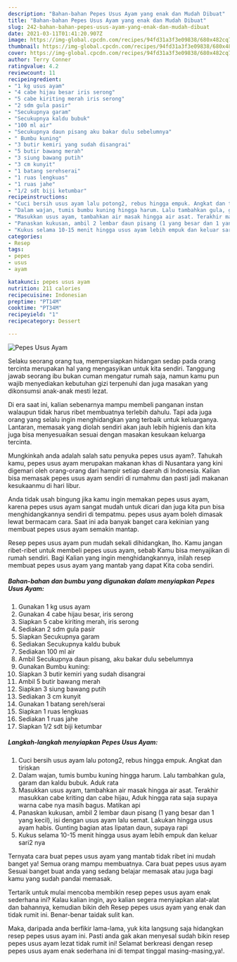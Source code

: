 ```yaml
---
description: "Bahan-bahan Pepes Usus Ayam yang enak dan Mudah Dibuat"
title: "Bahan-bahan Pepes Usus Ayam yang enak dan Mudah Dibuat"
slug: 242-bahan-bahan-pepes-usus-ayam-yang-enak-dan-mudah-dibuat
date: 2021-03-11T01:41:20.907Z
image: https://img-global.cpcdn.com/recipes/94fd31a3f3e09838/680x482cq70/pepes-usus-ayam-foto-resep-utama.jpg
thumbnail: https://img-global.cpcdn.com/recipes/94fd31a3f3e09838/680x482cq70/pepes-usus-ayam-foto-resep-utama.jpg
cover: https://img-global.cpcdn.com/recipes/94fd31a3f3e09838/680x482cq70/pepes-usus-ayam-foto-resep-utama.jpg
author: Terry Conner
ratingvalue: 4.2
reviewcount: 11
recipeingredient:
- "1 kg usus ayam"
- "4 cabe hijau besar iris serong"
- "5 cabe kiriting merah iris serong"
- "2 sdm gula pasir"
- "Secukupnya garam"
- "Secukupnya kaldu bubuk"
- "100 ml air"
- "Secukupnya daun pisang aku bakar dulu sebelumnya"
- " Bumbu kuning"
- "3 butir kemiri yang sudah disangrai"
- "5 butir bawang merah"
- "3 siung bawang putih"
- "3 cm kunyit"
- "1 batang serehserai"
- "1 ruas lengkuas"
- "1 ruas jahe"
- "1/2 sdt biji ketumbar"
recipeinstructions:
- "Cuci bersih usus ayam lalu potong2, rebus hingga empuk. Angkat dan tiriskan"
- "Dalam wajan, tumis bumbu kuning hingga harum. Lalu tambahkan gula, garam dan kaldu bubuk. Aduk rata"
- "Masukkan usus ayam, tambahkan air masak hingga air asat. Terakhir masukkan cabe kriting dan cabe hijau, Aduk hingga rata saja supaya warna cabe nya masih bagus. Matikan api"
- "Panaskan kukusan, ambil 2 lembar daun pisang (1 yang besar dan 1 yang kecil), isi dengan usus ayam lalu semat. Lakukan hingga usus ayam habis. Gunting bagian atas lipatan daun, supaya rapi"
- "Kukus selama 10-15 menit hingga usus ayam lebih empuk dan keluar sari2 nya"
categories:
- Resep
tags:
- pepes
- usus
- ayam

katakunci: pepes usus ayam 
nutrition: 211 calories
recipecuisine: Indonesian
preptime: "PT14M"
cooktime: "PT34M"
recipeyield: "1"
recipecategory: Dessert

---
```



![Pepes Usus Ayam](https://img-global.cpcdn.com/recipes/94fd31a3f3e09838/680x482cq70/pepes-usus-ayam-foto-resep-utama.jpg)

Selaku seorang orang tua, mempersiapkan hidangan sedap pada orang tercinta merupakan hal yang mengasyikan untuk kita sendiri. Tanggung jawab seorang ibu bukan cuman mengatur rumah saja, namun kamu pun wajib menyediakan kebutuhan gizi terpenuhi dan juga masakan yang dikonsumsi anak-anak mesti lezat.

Di era  saat ini, kalian sebenarnya mampu membeli panganan instan walaupun tidak harus ribet membuatnya terlebih dahulu. Tapi ada juga orang yang selalu ingin menghidangkan yang terbaik untuk keluarganya. Lantaran, memasak yang diolah sendiri akan jauh lebih higienis dan kita juga bisa menyesuaikan sesuai dengan masakan kesukaan keluarga tercinta. 



Mungkinkah anda adalah salah satu penyuka pepes usus ayam?. Tahukah kamu, pepes usus ayam merupakan makanan khas di Nusantara yang kini digemari oleh orang-orang dari hampir setiap daerah di Indonesia. Kalian bisa memasak pepes usus ayam sendiri di rumahmu dan pasti jadi makanan kesukaanmu di hari libur.

Anda tidak usah bingung jika kamu ingin memakan pepes usus ayam, karena pepes usus ayam sangat mudah untuk dicari dan juga kita pun bisa menghidangkannya sendiri di tempatmu. pepes usus ayam boleh dimasak lewat bermacam cara. Saat ini ada banyak banget cara kekinian yang membuat pepes usus ayam semakin mantap.

Resep pepes usus ayam pun mudah sekali dihidangkan, lho. Kamu jangan ribet-ribet untuk membeli pepes usus ayam, sebab Kamu bisa menyajikan di rumah sendiri. Bagi Kalian yang ingin menghidangkannya, inilah resep membuat pepes usus ayam yang mantab yang dapat Kita coba sendiri.

<!--inarticleads1-->

##### Bahan-bahan dan bumbu yang digunakan dalam menyiapkan Pepes Usus Ayam:

1. Gunakan 1 kg usus ayam
1. Gunakan 4 cabe hijau besar, iris serong
1. Siapkan 5 cabe kiriting merah, iris serong
1. Sediakan 2 sdm gula pasir
1. Siapkan Secukupnya garam
1. Sediakan Secukupnya kaldu bubuk
1. Sediakan 100 ml air
1. Ambil Secukupnya daun pisang, aku bakar dulu sebelumnya
1. Gunakan  Bumbu kuning:
1. Siapkan 3 butir kemiri yang sudah disangrai
1. Ambil 5 butir bawang merah
1. Siapkan 3 siung bawang putih
1. Sediakan 3 cm kunyit
1. Gunakan 1 batang sereh/serai
1. Siapkan 1 ruas lengkuas
1. Sediakan 1 ruas jahe
1. Siapkan 1/2 sdt biji ketumbar




<!--inarticleads2-->

##### Langkah-langkah menyiapkan Pepes Usus Ayam:

1. Cuci bersih usus ayam lalu potong2, rebus hingga empuk. Angkat dan tiriskan
1. Dalam wajan, tumis bumbu kuning hingga harum. Lalu tambahkan gula, garam dan kaldu bubuk. Aduk rata
1. Masukkan usus ayam, tambahkan air masak hingga air asat. Terakhir masukkan cabe kriting dan cabe hijau, Aduk hingga rata saja supaya warna cabe nya masih bagus. Matikan api
1. Panaskan kukusan, ambil 2 lembar daun pisang (1 yang besar dan 1 yang kecil), isi dengan usus ayam lalu semat. Lakukan hingga usus ayam habis. Gunting bagian atas lipatan daun, supaya rapi
1. Kukus selama 10-15 menit hingga usus ayam lebih empuk dan keluar sari2 nya




Ternyata cara buat pepes usus ayam yang mantab tidak ribet ini mudah banget ya! Semua orang mampu membuatnya. Cara buat pepes usus ayam Sesuai banget buat anda yang sedang belajar memasak atau juga bagi kamu yang sudah pandai memasak.

Tertarik untuk mulai mencoba membikin resep pepes usus ayam enak sederhana ini? Kalau kalian ingin, ayo kalian segera menyiapkan alat-alat dan bahannya, kemudian bikin deh Resep pepes usus ayam yang enak dan tidak rumit ini. Benar-benar taidak sulit kan. 

Maka, daripada anda berfikir lama-lama, yuk kita langsung saja hidangkan resep pepes usus ayam ini. Pasti anda gak akan menyesal sudah bikin resep pepes usus ayam lezat tidak rumit ini! Selamat berkreasi dengan resep pepes usus ayam enak sederhana ini di tempat tinggal masing-masing,ya!.

